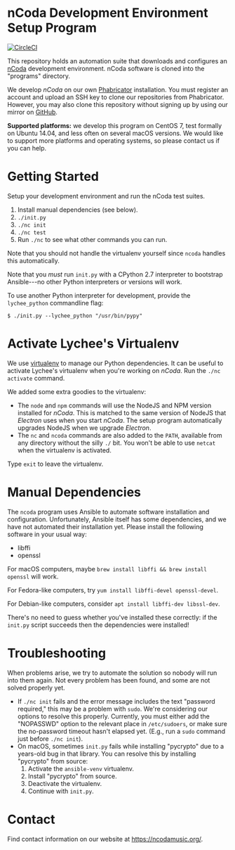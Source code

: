 nCoda Development Environment Setup Program
===========================================

[![CircleCI](https://circleci.com/gh/nCoda/ncoda/tree/main.svg?style=svg)](https://circleci.com/gh/nCoda/ncoda/tree/main)

This repository holds an automation suite that downloads and configures an
[nCoda](https://ncodamusic.org/) development environment. nCoda software is cloned into the
"programs" directory.

We develop *nCoda* on our own [Phabricator](https://goldman.ncodamusic.org/) installation. You must
register an account and upload an SSH key to clone our repositories from Phabricator. However, you
may also clone this repository without signing up by using our mirror on
[GitHub](https://github.com/ncoda/ncoda).

**Supported platforms:** we develop this program on CentOS 7, test formally on Ubuntu 14.04, and
less often on several macOS versions. We would like to support more platforms and operating systems,
so please contact us if you can help.


Getting Started
===============

Setup your development environment and run the nCoda test suites.

1. Install manual dependencies (see below).
1. `./init.py`
1. `./nc init`
1. `./nc test`
1. Run `./nc` to see what other commands you can run.

Note that you should not handle the virtualenv yourself since `ncoda` handles this automatically.

Note that you *must* run `init.py` with a CPython 2.7 interpreter to bootstrap Ansible---no other
Python interpreters or versions will work.

To use another Python interpreter for development, provide the `lychee_python` commandline flag:

    $ ./init.py --lychee_python "/usr/bin/pypy"


Activate Lychee's Virtualenv
============================

We use [virtualenv](https://virtualenv.pypa.io/) to manage our Python dependencies. It can be useful
to activate Lychee's virtualenv when you're working on *nCoda*. Run the `./nc activate` command.

We added some extra goodies to the virtualenv:
- The `node` and `npm` commands will use the NodeJS and NPM version installed for *nCoda*. This is
  matched to the same version of NodeJS that *Electron* uses when you start *nCoda*. The setup
  program automatically upgrades NodeJS when we upgrade *Electron*.
- The `nc` and `ncoda` commands are also added to the `PATH`, available from any directory without
  the silly `./` bit. You won't be able to use `netcat` when the virtualenv is activated.

Type `exit` to leave the virtualenv.


Manual Dependencies
===================

The `ncoda` program uses Ansible to automate software installation and configuration. Unfortunately,
Ansible itself has some dependencies, and we have not automated their installation yet. Please
install the following software in your usual way:

- libffi
- openssl

For macOS computers, maybe `brew install libffi && brew install openssl` will work.

For Fedora-like computers, try `yum install libffi-devel openssl-devel`.

For Debian-like computers, consider `apt install libffi-dev libssl-dev`.

There's no need to guess whether you've installed these correctly: if the `init.py` script succeeds
then the dependencies were installed!


Troubleshooting
===============

When problems arise, we try to automate the solution so nobody will run into them again. Not every
problem has been found, and some are not solved properly yet.

- If `./nc init` fails and the error message includes the text "password required," this may be a
  problem with `sudo`. We're considering our options to resolve this properly. Currently, you must
  either add the "NOPASSWD" option to the relevant place in `/etc/sudoers`, or make sure the
  no-password timeout hasn't elapsed yet. (E.g., run a `sudo` command just before `./nc init`).
- On macOS, sometimes `init.py` fails while installing "pycrypto" due to a years-old bug in that
  library. You can resolve this by installing "pycrypto" from source:
  1. Activate the `ansible-venv` virtualenv.
  1. Install "pycrypto" from source.
  1. Deactivate the virtualenv.
  1. Continue with `init.py`.


Contact
=======

Find contact information on our website at https://ncodamusic.org/.
